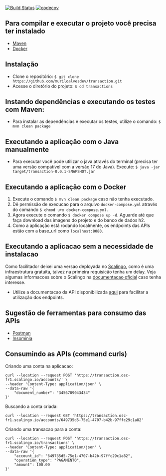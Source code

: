 [![Build Status](https://app.travis-ci.com/muriloalvesdev/transaction.svg?branch=main)](https://app.travis-ci.com/muriloalvesdev/transaction)
[![codecov](https://codecov.io/gh/muriloalvesdev/transaction/branch/main/graph/badge.svg?token=HNYBKIWJ30)](https://codecov.io/gh/muriloalvesdev/transaction)

Para compilar e executar o projeto você precisa ter instalado
-
 - [Maven](https://maven.apache.org/)
 - [Docker](https://docs.docker.com/get-docker/)

Instalação
-
- Clone o repositório: `$ git clone https://github.com/muriloalvesdev/transaction.git`
- Acesse o diretório do projeto: `$ cd transactions`

Instando dependências e executando os testes com Maven:
-
- Para instalar as dependências e executar os testes, utilize o comando: `$ mvn clean package`

Executando a aplicação com o Java manualmente
-
- Para executar você pode utilizar o java através do terminal (precisa ter uma versão compatível com a versão 17 do Java). Execute: `$ java -jar target/transaction-0.0.1-SNAPSHOT.jar `

Executando a aplicação com o Docker
-
1. Execute o comando `$ mvn clean package` caso não tenha executado.
2. Dê permissão de execucao para o arquivo `docker-compose.yml` através do comando `$ chmod u+x docker-compose.yml`.
3. Agora execute o comando `$ docker compose up -d`. Aguarde até que faça download das imagens do projeto e do banco de dados h2.
4. Como a aplicação está rodando localmente, os endpoints das APIs estão com a base_url como `localhost:8080`.

Executando a aplicacao sem a necessidade de instalacao
-
Como facilitador deixei uma versao deployada no [Scalingo](https://scalingo.com/), como é uma infraestrutura gratuita, talvez na primeira requisicão tenha um delay.
Veja algumas informacoes sobre o Scalingo na [documentacao oficial](https://doc.scalingo.com/) caso tenha interesse.

- Utilize a documentacao da API disponibilizada [aqui](https://app.swaggerhub.com/apis/muriloalvesdev/transaction-documentation/1.0.0) para facilitar a utilização dos endpoints.

Sugestão de ferramentas para consumo das APIs
-
- [Postman](https://www.postman.com/)
- [Insominia](https://insomnia.rest/)

Consumindo as APIs (command curls)
-

Criando uma conta na aplicacao:
```
curl --location --request POST 'https://transaction.osc-fr1.scalingo.io/accounts/' \
--header 'Content-Type: application/json' \
--data-raw '{
    "document_number": "3456789043434"
}'
```

Buscando a conta criada:
```
curl --location --request GET 'https://transaction.osc-fr1.scalingo.io/accounts/649735d5-75e1-4707-b42b-97ffc29c1a82'
```

Criando uma transacao para a conta:
```
curl --location --request POST 'https://transaction.osc-fr1.scalingo.io/transactions' \
--header 'Content-Type: application/json' \
--data-raw '{
    "account_id": "649735d5-75e1-4707-b42b-97ffc29c1a82",
    "operation_type": "PAGAMENTO",
    "amount": 100.00
}'
```